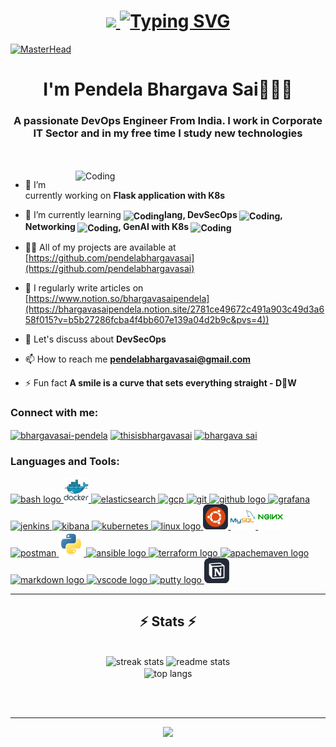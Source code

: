 <h1 align="center">
  <a href="https://git.io/typing-svg">
    <img src="https://capsule-render.vercel.app/api?type=waving&color=gradient&height=100&section=header"/>
    <img src="https://readme-typing-svg.herokuapp.com?font=Fira+Code&weight=500&size=30&pause=100&color=FFCF19&width=435&center=true&lines=ℕ𝕒𝕞𝕒𝕤𝕥𝕙𝕖+🙏🏻;+𝕎𝕖𝕝𝕔𝕠𝕞𝕖+𝕥𝕠+𝕞𝕪+𝔾𝕀𝕋ℍ𝕌𝔹"alt="Typing SVG" />
  </a>
</h1>

[![MasterHead](https://firebasestorage.googleapis.com/v0/b/flexi-coding.appspot.com/o/dempgi7-520f8d5f-63d4-4453-8822-dbc149ae27f8.gif?alt=media&token=91c0c7b2-93c3-4029-b011-1a8703c5730d)](https://rishavchanda.io)

<h1 align="center">I'm Pendela Bhargava Sai🧔🏻‍♂️</h1>
<h3 align="center">A passionate DevOps Engineer From India. I work in Corporate IT Sector and in my free time I study new technologies</h3>

<br/><br/>
<img align="right" alt="Coding" width="400" src="https://www.emporionsoft.com/assets/images/application-development.gif">

- 🔭 I’m currently working on **Flask application with K8s**

- 🌱 I’m currently learning **<img align="center" alt="Coding" width="50" src="https://go.dev/blog/go-brand/Go-Logo/PNG/Go-Logo_Blue.png">lang, DevSecOps <img align="center" alt="Coding" width="60" src="https://cdn.prod.website-files.com/6030224cd6bd6661c0d922f1/618970666c14764b8d267c74_DevSecOpsChart2.png">, Networking <img align="center" alt="Coding" width="50" src="https://cdn-icons-png.flaticon.com/512/1554/1554377.png">, GenAI with K8s <img align="center" alt="Coding" width="45" src="https://k8sgpt.ai/images/logo-black.png">**

- 👨‍💻 All of my projects are available at [https://github.com/pendelabhargavasai](https://github.com/pendelabhargavasai)

- 📝 I regularly write articles on [https://www.notion.so/bhargavasaipendela](https://bhargavasaipendela.notion.site/2781ce49672c491a903c49d3a658f015?v=b5b27286fcba4f4bb607e139a04d2b9c&pvs=4))

- 💬 Let's discuss about **DevSecOps**

- 📫 How to reach me **pendelabhargavasai@gmail.com**

- ⚡ Fun fact **A smile is a curve that sets everything straight - D🌻W**

<h3 align="left">Connect with me:</h3>
<p align="left">
<a href="https://linkedin.com/in/bhargavasai-pendela" target="blank"><img align="center" src="https://raw.githubusercontent.com/rahuldkjain/github-profile-readme-generator/master/src/images/icons/Social/linked-in-alt.svg" alt="bhargavasai-pendela" height="30" width="40" /></a>
<a href="https://instagram.com/thisisbhargavasai" target="blank"><img align="center" src="https://raw.githubusercontent.com/rahuldkjain/github-profile-readme-generator/master/src/images/icons/Social/instagram.svg" alt="thisisbhargavasai" height="30" width="40" /></a>
<a href="https://x.com/Pendela_" target="blank"><img align="center" src="https://raw.githubusercontent.com/rahuldkjain/github-profile-readme-generator/888aff31e1d26dd2a6acf6afebbc34970aeb0118/src/images/icons/Social/twitter.svg" alt="bhargava sai" height="30" width="40" /></a>
</p>

<h3 align="left">Languages and Tools:</h3>
<p align="left">  
<a href="https://www.gnu.org/software/bash/" target="_blank" rel="noreferrer"> <img src="https://cdn.simpleicons.org/gnubash/4EAA25" alt="bash logo"  width="40" height="40"/> </a> 
<a href="https://www.docker.com/" target="_blank" rel="noreferrer"> <img src="https://raw.githubusercontent.com/devicons/devicon/master/icons/docker/docker-original-wordmark.svg" alt="docker" width="40" height="40"/> </a> 
<a href="https://www.elastic.co" target="_blank" rel="noreferrer"> <img src="https://www.vectorlogo.zone/logos/elastic/elastic-icon.svg" alt="elasticsearch" width="40" height="40"/> </a>  
<a href="https://cloud.google.com" target="_blank" rel="noreferrer"> <img src="https://www.vectorlogo.zone/logos/google_cloud/google_cloud-icon.svg" alt="gcp" width="40" height="40"/> </a> 
<a href="https://git-scm.com/" target="_blank" rel="noreferrer"> <img src="https://www.vectorlogo.zone/logos/git-scm/git-scm-icon.svg" alt="git" width="40" height="40"/> </a> 
<a href="https://github.com/" target="_blank" rel="noreferrer"> <img src="https://skillicons.dev/icons?i=github" with="40" height="40" alt="github logo"  /> </a> 
<a href="https://grafana.com" target="_blank" rel="noreferrer"> <img src="https://www.vectorlogo.zone/logos/grafana/grafana-icon.svg" alt="grafana" width="40" height="40"/> </a> 
<a href="https://www.jenkins.io" target="_blank" rel="noreferrer"> <img src="https://www.vectorlogo.zone/logos/jenkins/jenkins-icon.svg" alt="jenkins" width="40" height="40"/> </a> 
<a href="https://www.elastic.co/kibana" target="_blank" rel="noreferrer"> <img src="https://www.vectorlogo.zone/logos/elasticco_kibana/elasticco_kibana-icon.svg" alt="kibana" width="40" height="40"/> </a> 
<a href="https://kubernetes.io" target="_blank" rel="noreferrer"> <img src="https://www.vectorlogo.zone/logos/kubernetes/kubernetes-icon.svg" alt="kubernetes" width="40" height="40"/> </a> 
<a href="https://www.linux.org/" target="_blank" rel="noreferrer"> <img src="https://cdn.jsdelivr.net/gh/devicons/devicon/icons/linux/linux-original.svg" width="40" height="40" alt="linux logo"  /> </a> 
<a href="https://ubuntu.com/" target="_blank" rel="noreferrer"> <img src="https://raw.githubusercontent.com/tandpfun/skill-icons/65dea6c4eaca7da319e552c09f4cf5a9a8dab2c8/icons/Ubuntu-Dark.svg" width="40" height="40" alt="ubuntu logo"  /> </a> 
<a href="https://www.mysql.com/" target="_blank" rel="noreferrer"> <img src="https://raw.githubusercontent.com/devicons/devicon/master/icons/mysql/mysql-original-wordmark.svg" alt="mysql" width="40" height="40"/> </a> 
<a href="https://www.nginx.com" target="_blank" rel="noreferrer"> <img src="https://raw.githubusercontent.com/devicons/devicon/master/icons/nginx/nginx-original.svg" alt="nginx" width="40" height="40"/> </a> 
<a href="https://postman.com" target="_blank" rel="noreferrer"> <img src="https://www.vectorlogo.zone/logos/getpostman/getpostman-icon.svg" alt="postman" width="40" height="40"/> </a> 
<a href="https://www.python.org" target="_blank" rel="noreferrer"> <img src="https://raw.githubusercontent.com/devicons/devicon/master/icons/python/python-original.svg" alt="python" width="40" height="40"/> </a> 
<a href="https://www.ansible.com/" target="_blank" rel="noreferrer"> <img src="https://cdn.simpleicons.org/ansible/EE0000" width="40" height="40" alt="ansible logo"  /> </a> 
<a href="https://www.terraform.io/" target="_blank" rel="noreferrer"> <img src="https://cdn.simpleicons.org/terraform/7B42BC" width="40" height="40" alt="terraform logo"  /> </a> 
<a href="https://maven.apache.org/download.cgi" target="_blank" rel="noreferrer"> <img src="https://skillicons.dev/icons?i=maven" width="40" height="40" alt="apachemaven logo"  /> </a> 
<a href="https://www.markdownguide.org/" target="_blank" rel="noreferrer"> <img src="https://skillicons.dev/icons?i=md" width="40" height="40" alt="markdown logo"  /> </a> 
<a href="https://code.visualstudio.com/" target="_blank" rel="noreferrer"> <img src="https://cdn.jsdelivr.net/gh/devicons/devicon/icons/vscode/vscode-original.svg" width="40" height="40" alt="vscode logo"  /> </a> 
<a href="https://www.putty.org/" target="_blank" rel="noreferrer"> <img src="https://cdn.jsdelivr.net/gh/devicons/devicon/icons/putty/putty-original.svg" width="40" height="40" alt="putty logo"  /> </a>
<a href="https://www.notion.so/" target="_blank" rel="noreferrer"> <img src="https://raw.githubusercontent.com/tandpfun/skill-icons/65dea6c4eaca7da319e552c09f4cf5a9a8dab2c8/icons/Notion-Dark.svg" width="40" height="40" alt="putty logo"  /> </a>
</p>

<hr/>

<h2 align="center">⚡ Stats ⚡</h2>
<br>
<div align=center>
  <img width=390 src="https://github-readme-streak-stats-salesp07.vercel.app/?user=pendelabhargavasai&count_private=true&theme=react&border_radius=10" alt="streak stats"/>
  <img width=390 src="https://github-readme-stats-salesp07.vercel.app/api?username=pendelabhargavasai&count_private=true&show_icons=true&theme=react&rank_icon=github&border_radius=10" alt="readme stats" />
  <br/>
  <img width=325 align="center" src="https://github-readme-stats-salesp07.vercel.app/api/top-langs/?username=pendelabhargavasai&hide=HTML&langs_count=8&layout=compact&theme=react&border_radius=10&size_weight=0.5&count_weight=0.5&exclude_repo=github-readme-stats" alt="top langs" />
</div>

<br/><br/>

<hr/>

<p align="center">
  <img src="https://capsule-render.vercel.app/api?type=waving&color=gradient&height=100&section=footer"/>
</p>

